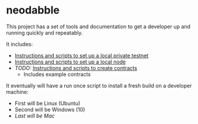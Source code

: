 # neodabble

This project has a set of tools and documentation to get a developer up and running quickly and repeatably.

It includes:

- [Instructions and scripts to set up a local private testnet](docs/Local-Private-Network.md)
- [Instructions and scripts to set up a local node](docs/Local-Node.md)
- *TODO:* [Instructions and scripts to create contracts](contracts/README.md)
    + Includes example contracts

It eventually will have a run once script to install a fresh build on a developer machine:

- First will be Linux (Ubuntu)
- Second will be Windows (10)
- *Last will be Mac*

